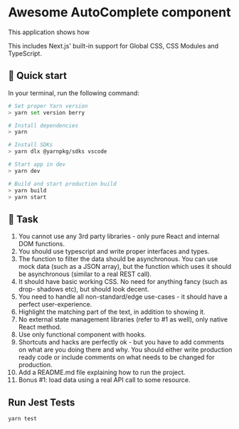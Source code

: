 # Awesome AutoComplete component

This application shows how

This includes Next.js' built-in support for Global CSS, CSS Modules and TypeScript.

## 🚀 Quick start

In your terminal, run the following command:

```bash
# Set proper Yarn version
> yarn set version berry

# Install dependencies
> yarn

# Install SDKs
> yarn dlx @yarnpkg/sdks vscode

# Start app in dev
> yarn dev

# Build and start production build
> yarn build
> yarn start
```

## 📄 Task

1. You cannot use any 3rd party libraries - only pure React and internal DOM functions.
2. You should use typescript and write proper interfaces and types.
3. The function to filter the data should be asynchronous. You can use mock data (such as a JSON array), but the function which uses it should be asynchronous (similar to a real REST call).
4. It should have basic working CSS. No need for anything fancy (such as drop- shadows etc), but should look decent.
5. You need to handle all non-standard/edge use-cases - it should have a perfect user-experience.
6. Highlight the matching part of the text, in addition to showing it.
7. No external state management libraries (refer to #1 as well), only native React method.
8. Use only functional component with hooks.
9. Shortcuts and hacks are perfectly ok - but you have to add comments on what are you doing there and why. You should either write production ready code or include comments on what needs to be changed for production.
10. Add a README.md file explaining how to run the project.
11. Bonus #1: load data using a real API call to some resource.

## Run Jest Tests

```bash
yarn test
```

